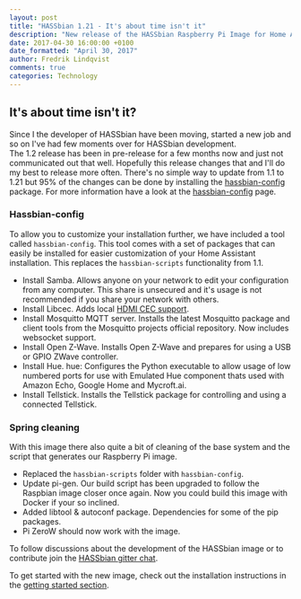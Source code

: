 ```yaml
---
layout: post
title: "HASSbian 1.21 - It's about time isn't it"
description: "New release of the HASSbian Raspberry Pi Image for Home Assistant"
date: 2017-04-30 16:00:00 +0100
date_formatted: "April 30, 2017"
author: Fredrik Lindqvist
comments: true
categories: Technology
---
```


## It's about time isn't it? 
Since I the developer of HASSbian have been moving, started a new job and so on I've had few moments over for HASSbian development.   
The 1.2 release has been in pre-release for a few months now and just not communicated out that well. Hopefully this release changes that and I'll do my best to release more often. There's no simple way to update from 1.1 to 1.21 but 95% of the changes can be done by installing the [hassbian-config][hassbian-config-release] package. For more information have a look at the [hassbian-config][hassbian-repo] page.

### Hassbian-config

To allow you to customize your installation further, we have included a tool called `hassbian-config`. This tool comes with a set of packages that can easily be installed for easier customization of your Home Assistant installation. This replaces the `hassbian-scripts` functionality from 1.1.

  - Install Samba. Allows anyone on your network to edit your configuration from any computer. This share is unsecured and it's usage is not recommended if you share your network with others.
  - Install Libcec. Adds local [HDMI CEC support][cec].
  - Install Mosquitto MQTT server. Installs the latest Mosquitto package and client tools from the Mosquitto projects official repository. Now includes websocket support.
  - Install Open Z-Wave. Installs Open Z-Wave and prepares for using a USB or GPIO ZWave controller.
  - Install Hue. hue: Configures the Python executable to allow usage of low numbered ports for use with Emulated Hue component thats used with Amazon Echo, Google Home and Mycroft.ai.
  - Install Tellstick. Installs the Tellstick package for controlling and using a connected Tellstick.

### Spring cleaning

With this image there also quite a bit of cleaning of the base system and the script that generates our Raspberry Pi image.
  - Replaced the `hassbian-scripts` folder with `hassbian-config`. 
  - Update pi-gen. Our build script has been upgraded to follow the Raspbian image closer once again. Now you could build this image with Docker if your so inclined.
  - Added libtool & autoconf  package. Dependencies for some of the pip packages. 
  - Pi ZeroW should now work with the image.

To follow discussions about the development of the HASSbian image or to contribute join the [HASSbian gitter chat][hassbian-gitter].
 
To get started with the new image, check out the installation instructions in the [getting started section][gs-image].
 
[cec]: /components/hdmi_cec/
[hassbian-repo]: https://github.com/home-assistant/hassbian-scripts/
[hassbian-config-release]: https://github.com/home-assistant/hassbian-scripts/releases/latest
[hassbian-gitter]: https://gitter.im/home-assistant/hassbian
[gs-image]: /getting-started/installation-raspberry-pi-image/
